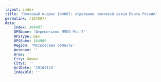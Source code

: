 ```yaml
---
layout: index
title: 'Почтовый индекс 104007: отделение почтовой связи Почты России'
permalink: /104007/
data:
    Index: 104007
    OPSName: 'Шереметьево ММПО Pci-7'
    OPSType: Цех
    OPSSubm: 104980
    Region: 'Московская область'
    Autonom: ''
    Area: ''
    City: Химки
    City1: ''
    ActDate: '20160115'
    IndexOld: ''
---
```

